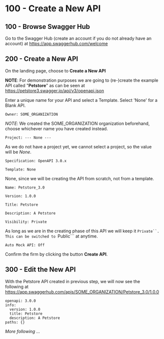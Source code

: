 # 100 - Create a New API

## 100 - Browse Swagger Hub

Go to the Swagger Hub (create an account if you do not already have an account) at https://app.swaggerhub.com/welcome

## 200 - Create a New API

On the landing page, choose to **Create a New API**

**NOTE**: For demonstration purposes we are going to (re-)create the example API called "**Petstore**" as can be seen at https://petstore3.swagger.io/api/v3/openapi.json

Enter a unique name for your API and select a Template. Select 'None' for a Blank API.

```
Owner: SOME_ORGANIZATION
```

*NOTE*: We created the SOME_ORGANIZATION organization beforehand, choose whichever name you have created instead.

```
Project: --- None ---
```

As we do not have a project yet, we cannot select a project, so the value will be *None*.

```
Specification: OpenAPI 3.0.x
```

```
Template: None
```

None, since we will be creating the API from scratch, not from a template.

```
Name: Petstore_3.0
```

```
Version: 1.0.0
```

```
Title: Petstore
```

```
Description: A Petstore
```

```
Visibility: Private
```

As long as we are in the creating phase of this API we will keep it ```Private``. This can be switched to ```Public``` at anytime.

```
Auto Mock API: Off
```

Confirm the firm by clicking the button **Create API**.

## 300 - Edit the New API

With the Petstore API created in previous step, we will now see the following at https://app.swaggerhub.com/apis/SOME_ORGANIZATION/Petstore_3.0/1.0.0

```
openapi: 3.0.0
info:
  version: 1.0.0
  title: Petstore
  description: A Petstore
paths: {}  
```



*More following ...*

